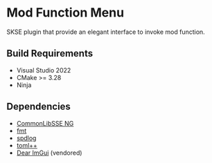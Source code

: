 # Mod Function Menu

SKSE plugin that provide an elegant interface to invoke mod function.

## Build Requirements

- Visual Studio 2022
- CMake >= 3.28
- Ninja

## Dependencies

- [CommonLibSSE NG](https://github.com/CharmedBaryon/CommonLibSSE-NG)
- [fmt](https://github.com/fmtlib/fmt)
- [spdlog](https://github.com/gabime/spdlog)
- [toml++](https://github.com/marzer/tomlplusplus)
- [Dear ImGui](https://github.com/ocornut/imgui) (vendored)
